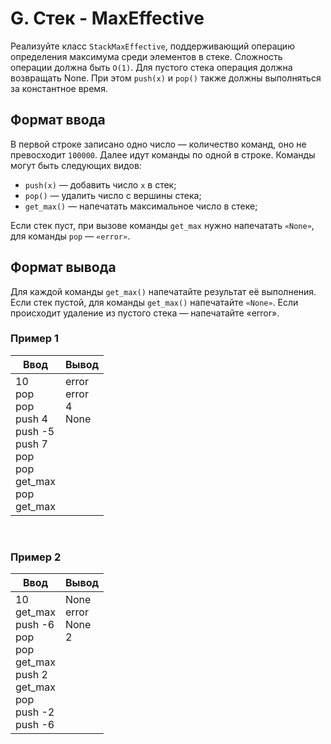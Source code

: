 # G. Стек - MaxEffective

Реализуйте класс `StackMaxEffective`, поддерживающий операцию определения максимума среди элементов в стеке. Сложность
операции должна быть `O(1)`. Для пустого стека операция должна возвращать None. При этом `push(x)` и `pop()` также должны
выполняться за константное время.

## Формат ввода

В первой строке записано одно число — количество команд, оно не превосходит `100000`. Далее идут команды по одной в
строке. Команды могут быть следующих видов:

- `push(x)` — добавить число `x` в стек;
- `pop()` — удалить число с вершины стека;
- `get_max()` — напечатать максимальное число в стеке;

Если стек пуст, при вызове команды `get_max` нужно напечатать `«None»`, для команды `pop` — `«error»`.

## Формат вывода

Для каждой команды `get_max()` напечатайте результат её выполнения. Если стек пустой, для команды `get_max()` напечатайте
`«None»`. Если происходит удаление из пустого стека — напечатайте «error».

### Пример 1

<table>
  <thead>
     <tr>
        <th>Ввод</th>
        <th>Вывод</th>
     </tr>
  </thead>
  <tbody>
     <tr>
        <td>
            10<br>
            pop<br>
            pop<br>
            push 4<br>
            push -5<br>
            push 7<br>
            pop<br>
            pop<br>
            get_max<br>
            pop<br>
            get_max<br>
        </td>
        <td>
            error<br>
            error<br>
            4<br>
            None<br>
            <br>
            <br>
            <br>
            <br>
            <br>
            <br>
            <br>
        </td>
     </tr>
  </tbody>
</table>

<br> 

### Пример 2

<table>
  <thead>
     <tr>
        <th>Ввод</th>
        <th>Вывод</th>
     </tr>
  </thead>
  <tbody>
     <tr>
        <td>
            10<br>
            get_max<br>
            push -6<br>
            pop<br>
            pop<br>
            get_max<br>
            push 2<br>
            get_max<br>
            pop<br>
            push -2<br>
            push -6<br>
        </td>
        <td>
            None<br>
            error<br>
            None<br>
            2<br>
            <br>
            <br>
            <br>
            <br>
            <br>
            <br>
            <br>
        </td>
     </tr>
  </tbody>
</table>